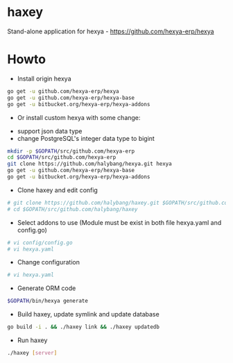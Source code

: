 # haxey
Stand-alone application for hexya - https://github.com/hexya-erp/hexya

# Howto
* Install origin hexya
```bash
go get -u github.com/hexya-erp/hexya
go get -u github.com/hexya-erp/hexya-base
go get -u bitbucket.org/hexya-erp/hexya-addons
```
* Or install custom hexya with some change:
- support json data type
- change PostgreSQL's integer data type to bigint

```bash
mkdir -p $GOPATH/src/github.com/hexya-erp
cd $GOPATH/src/github.com/hexya-erp
git clone https://github.com/halybang/hexya.git hexya
go get -u github.com/hexya-erp/hexya-base
go get -u bitbucket.org/hexya-erp/hexya-addons
```

* Clone haxey and edit config
```bash
# git clone https://github.com/halybang/haxey.git $GOPATH/src/github.com/halybang/haxey
# cd $GOPATH/src/github.com/halybang/haxey
```
* Select addons to use (Module must be exist in both file hexya.yaml and config.go)
```bash
# vi config/config.go
# vi hexya.yaml
```
* Change configuration
```bash
# vi hexya.yaml
```
* Generate ORM code
```bash
$GOPATH/bin/hexya generate
```
* Build haxey, update symlink and update database
```bash
go build -i . && ./haxey link && ./haxey updatedb
```
* Run haxey
```bash
./haxey [server]
```
